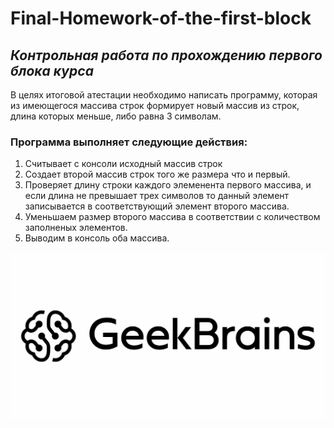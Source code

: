 # Final-Homework-of-the-first-block
## *Контрольная работа по прохождению первого блока курса*
В целях итоговой атестации необходимо написать программу, которая из имеющегося массива строк формирует новый массив из строк, длина которых меньше, либо равна 3 символам.
### __Программа выполняет следующие действия:__
1. Считывает с консоли исходный массив строк
2. Создает второй массив строк того же размера что и первый.
3. Проверяет длину строки каждого элеменента первого массива, и если длина не превышает трех символов то данный элемент записывается в соответствующий элемент второго массива.
4. Уменьшаем размер второго массива в соответствии с количеством заполненых элементов.
5. Выводим в консоль оба массива.

![](GB.jpg)
